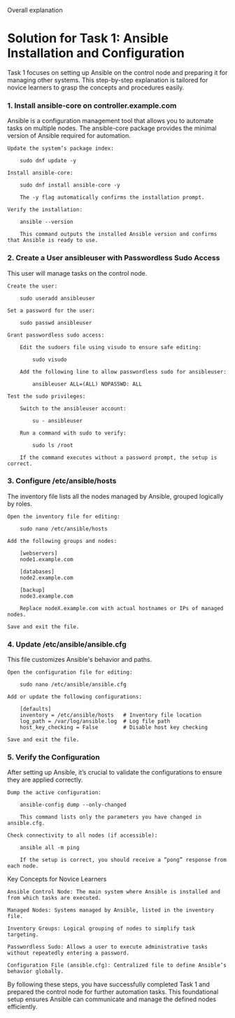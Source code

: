 Overall explanation

# Solution for Task 1: Ansible Installation and Configuration

Task 1 focuses on setting up Ansible on the control node and preparing it for managing other systems. This step-by-step explanation is tailored for novice learners to grasp the concepts and procedures easily.

### 1. Install ansible-core on controller.example.com

Ansible is a configuration management tool that allows you to automate tasks on multiple nodes. The ansible-core package provides the minimal version of Ansible required for automation.

    Update the system’s package index:

        sudo dnf update -y

    Install ansible-core:

        sudo dnf install ansible-core -y

        The -y flag automatically confirms the installation prompt.

    Verify the installation:

        ansible --version

        This command outputs the installed Ansible version and confirms that Ansible is ready to use.

### 2. Create a User ansibleuser with Passwordless Sudo Access

This user will manage tasks on the control node.

    Create the user:

        sudo useradd ansibleuser

    Set a password for the user:

        sudo passwd ansibleuser

    Grant passwordless sudo access:

        Edit the sudoers file using visudo to ensure safe editing:

            sudo visudo

        Add the following line to allow passwordless sudo for ansibleuser:

            ansibleuser ALL=(ALL) NOPASSWD: ALL

    Test the sudo privileges:

        Switch to the ansibleuser account:

            su - ansibleuser

        Run a command with sudo to verify:

            sudo ls /root

        If the command executes without a password prompt, the setup is correct.

### 3. Configure /etc/ansible/hosts

The inventory file lists all the nodes managed by Ansible, grouped logically by roles.

    Open the inventory file for editing:

        sudo nano /etc/ansible/hosts

    Add the following groups and nodes:

        [webservers]
        node1.example.com
         
        [databases]
        node2.example.com
         
        [backup]
        node3.example.com

        Replace nodeX.example.com with actual hostnames or IPs of managed nodes.

    Save and exit the file.

### 4. Update /etc/ansible/ansible.cfg

This file customizes Ansible's behavior and paths.

    Open the configuration file for editing:

        sudo nano /etc/ansible/ansible.cfg

    Add or update the following configurations:

        [defaults]
        inventory = /etc/ansible/hosts   # Inventory file location
        log_path = /var/log/ansible.log  # Log file path
        host_key_checking = False        # Disable host key checking

    Save and exit the file.

### 5. Verify the Configuration

After setting up Ansible, it’s crucial to validate the configurations to ensure they are applied correctly.

    Dump the active configuration:

        ansible-config dump --only-changed

        This command lists only the parameters you have changed in ansible.cfg.

    Check connectivity to all nodes (if accessible):

        ansible all -m ping

        If the setup is correct, you should receive a “pong” response from each node.

Key Concepts for Novice Learners

    Ansible Control Node: The main system where Ansible is installed and from which tasks are executed.

    Managed Nodes: Systems managed by Ansible, listed in the inventory file.

    Inventory Groups: Logical grouping of nodes to simplify task targeting.

    Passwordless Sudo: Allows a user to execute administrative tasks without repeatedly entering a password.

    Configuration File (ansible.cfg): Centralized file to define Ansible’s behavior globally.

By following these steps, you have successfully completed Task 1 and prepared the control node for further automation tasks. This foundational setup ensures Ansible can communicate and manage the defined nodes efficiently.
